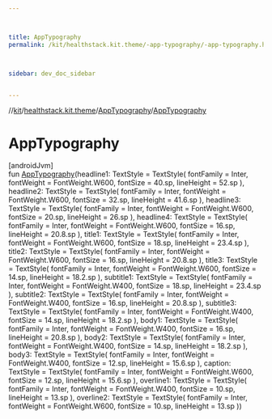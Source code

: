 ```yaml
---



title: AppTypography
permalink: /kit/healthstack.kit.theme/-app-typography/-app-typography.html



sidebar: dev_doc_sidebar


---
```




//[kit](/kit.html)/[healthstack.kit.theme](../index.html)/[AppTypography](index.html)/[AppTypography](-app-typography.html)



# AppTypography



[androidJvm]\
fun [AppTypography](-app-typography.html)(headline1: TextStyle = TextStyle(
        fontFamily = Inter,
        fontWeight = FontWeight.W600,
        fontSize = 40.sp,
        lineHeight = 52.sp
    ), headline2: TextStyle = TextStyle(
        fontFamily = Inter,
        fontWeight = FontWeight.W600,
        fontSize = 32.sp,
        lineHeight = 41.6.sp
    ), headline3: TextStyle = TextStyle(
        fontFamily = Inter,
        fontWeight = FontWeight.W600,
        fontSize = 20.sp,
        lineHeight = 26.sp
    ), headline4: TextStyle = TextStyle(
        fontFamily = Inter,
        fontWeight = FontWeight.W600,
        fontSize = 16.sp,
        lineHeight = 20.8.sp
    ), title1: TextStyle = TextStyle(
        fontFamily = Inter,
        fontWeight = FontWeight.W600,
        fontSize = 18.sp,
        lineHeight = 23.4.sp
    ), title2: TextStyle = TextStyle(
        fontFamily = Inter,
        fontWeight = FontWeight.W600,
        fontSize = 16.sp,
        lineHeight = 20.8.sp
    ), title3: TextStyle = TextStyle(
        fontFamily = Inter,
        fontWeight = FontWeight.W600,
        fontSize = 14.sp,
        lineHeight = 18.2.sp
    ), subtitle1: TextStyle = TextStyle(
        fontFamily = Inter,
        fontWeight = FontWeight.W400,
        fontSize = 18.sp,
        lineHeight = 23.4.sp
    ), subtitle2: TextStyle = TextStyle(
        fontFamily = Inter,
        fontWeight = FontWeight.W400,
        fontSize = 16.sp,
        lineHeight = 20.8.sp
    ), subtitle3: TextStyle = TextStyle(
        fontFamily = Inter,
        fontWeight = FontWeight.W400,
        fontSize = 14.sp,
        lineHeight = 18.2.sp
    ), body1: TextStyle = TextStyle(
        fontFamily = Inter,
        fontWeight = FontWeight.W400,
        fontSize = 16.sp,
        lineHeight = 20.8.sp
    ), body2: TextStyle = TextStyle(
        fontFamily = Inter,
        fontWeight = FontWeight.W400,
        fontSize = 14.sp,
        lineHeight = 18.2.sp
    ), body3: TextStyle = TextStyle(
        fontFamily = Inter,
        fontWeight = FontWeight.W400,
        fontSize = 12.sp,
        lineHeight = 15.6.sp
    ), caption: TextStyle = TextStyle(
        fontFamily = Inter,
        fontWeight = FontWeight.W600,
        fontSize = 12.sp,
        lineHeight = 15.6.sp
    ), overline1: TextStyle = TextStyle(
        fontFamily = Inter,
        fontWeight = FontWeight.W400,
        fontSize = 10.sp,
        lineHeight = 13.sp
    ), overline2: TextStyle = TextStyle(
        fontFamily = Inter,
        fontWeight = FontWeight.W600,
        fontSize = 10.sp,
        lineHeight = 13.sp
    ))






